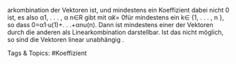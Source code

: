 arkombination der Vektoren ist, und mindestens ein Koeffizient dabei nicht 0 ist, es also α1, . . . , α n∈R
gibt mit αk̸= 0für mindestens ein k∈ {1, . . . , n }, so dass
0=α1·u(1)+. . .+αnu(n).
Dann ist mindestens einer der Vektoren durch die anderen als Linearkombination darstellbar. Ist das
nicht möglich, so sind die Vektoren linear unabhängig .

   Tags & Topics:
   #Koeffizient
